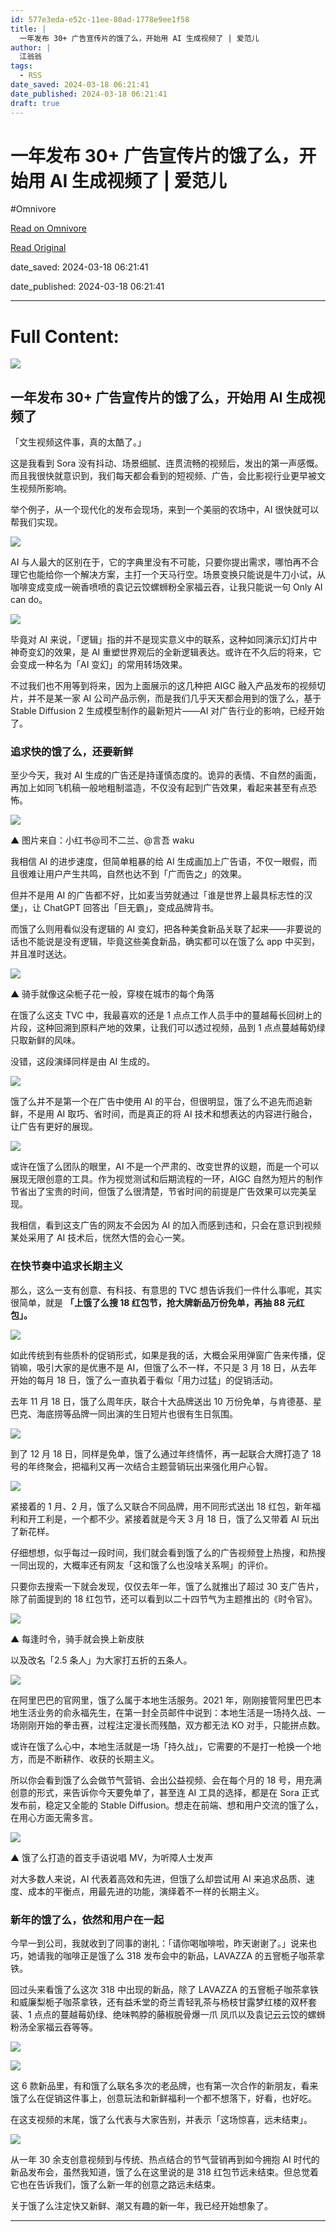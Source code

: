 ```yaml
---
id: 577e3eda-e52c-11ee-80ad-1778e9ee1f58
title: |
  一年发布 30+ 广告宣传片的饿了么，开始用 AI 生成视频了 | 爱范儿
author: |
  江翁翁
tags:
  - RSS
date_saved: 2024-03-18 06:21:41
date_published: 2024-03-18 06:21:41
draft: true
---
```


# 一年发布 30+ 广告宣传片的饿了么，开始用 AI 生成视频了 | 爱范儿
#Omnivore

[Read on Omnivore](https://omnivore.app/me/30-ai-18e51c5f00b)

[Read Original](https://www.ifanr.com/1578301)

date_saved: 2024-03-18 06:21:41

date_published: 2024-03-18 06:21:41

--- 

# Full Content: 

![](https://proxy-prod.omnivore-image-cache.app/0x0,sCHg1XSZ1mzYZhwNfsJ6nc629l2Ig6WxXjNVaEF6ghL4/https://s3.ifanr.com/wp-content/uploads/2024/03/77.jpg!720) 

## 一年发布 30+ 广告宣传片的饿了么，开始用 AI 生成视频了

「文生视频这件事，真的太酷了。」

这是我看到 Sora 没有抖动、场景细腻、连贯流畅的视频后，发出的第一声感慨。而且我很快就意识到，我们每天都会看到的短视频、广告，会比影视行业更早被文生视频所影响。

举个例子，从一个现代化的发布会现场，来到一个美丽的农场中，AI 很快就可以帮我们实现。

![](https://proxy-prod.omnivore-image-cache.app/640x360,s-Tx97592EAZ2BFxrIHBJsoahcibYWiA99xfdoPk3QW0/https://s3.ifanr.com/wp-content/uploads/2024/03/1-1.gif)

AI 与人最大的区别在于，它的字典里没有不可能，只要你提出需求，哪怕再不合理它也能给你一个解决方案，主打一个天马行空。场景变换只能说是牛刀小试，从咖啡变成变成一碗香喷喷的袁记云饺螺蛳粉全家福云吞，让我只能说一句 Only AI can do。

![](https://proxy-prod.omnivore-image-cache.app/640x360,sZ09lVOlFH_q7WS12hRZfHcNtFzRU2BjsdFXAET1PurI/https://s3.ifanr.com/wp-content/uploads/2024/03/2-1.gif)

毕竟对 AI 来说，「逻辑」指的并不是现实意义中的联系，这种如同演示幻灯片中神奇变幻的效果，是 AI 重塑世界观后的全新逻辑表达。或许在不久后的将来，它会变成一种名为「AI 变幻」的常用转场效果。

不过我们也不用等到将来，因为上面展示的这几种把 AIGC 融入产品发布的视频切片，并不是某一家 AI 公司产品示例，而是我们几乎天天都会用到的饿了么，基于 Stable Diffusion 2 生成模型制作的最新短片——AI 对广告行业的影响，已经开始了。

### 追求快的饿了么，还要新鲜

至少今天，我对 AI 生成的广告还是持谨慎态度的。诡异的表情、不自然的画面，再加上如同飞机稿一般地粗制滥造，不仅没有起到广告效果，看起来甚至有点恐怖。

![](https://proxy-prod.omnivore-image-cache.app/1500x1000,sNIS2pcwRqWzpRpFp0Bl2wVm-dlhmx4mRXgN6MpNFep4/https://s3.ifanr.com/wp-content/uploads/2024/03/3-11.jpg!720)

▲ 图片来自：小红书@司不二兰、@言吾 waku

我相信 AI 的进步速度，但简单粗暴的给 AI 生成画加上广告语，不仅一眼假，而且很难让用户产生共鸣，自然也达不到「广而告之」的效果。

但并不是用 AI 的广告都不好，比如麦当劳就通过「谁是世界上最具标志性的汉堡」，让 ChatGPT 回答出「巨无霸」，变成品牌背书。

而饿了么则用看似没有逻辑的 AI 变幻，把各种美食新品关联了起来——非要说的话也不能说是没有逻辑，毕竟这些美食新品，确实都可以在饿了么 app 中买到，并且准时送达。

![](https://proxy-prod.omnivore-image-cache.app/640x360,s7dXR1lf5h7ZdYrBFlD0DA0V_tUz8bs0sQkZyWW0IUmg/https://s3.ifanr.com/wp-content/uploads/2024/03/4-2.gif)

▲ 骑手就像这朵栀子花一般，穿梭在城市的每个角落

在饿了么这支 TVC 中，我最喜欢的还是 1 点点工作人员手中的蔓越莓长回树上的片段，这种回溯到原料产地的效果，让我们可以透过视频，品到 1 点点蔓越莓奶绿只取新鲜的风味。

没错，这段演绎同样是由 AI 生成的。

![](https://proxy-prod.omnivore-image-cache.app/640x360,sulk7jeRIxK8DoOVJ2YZ0OpEpa8OMotD00XgjCWrMa1I/https://s3.ifanr.com/wp-content/uploads/2024/03/5-2.gif)

饿了么并不是第一个在广告中使用 AI 的平台，但很明显，饿了么不追先而追新鲜，不是用 AI 取巧、省时间，而是真正的将 AI 技术和想表达的内容进行融合，让广告有更好的展现。

![](https://proxy-prod.omnivore-image-cache.app/640x360,s33OLn5LabKkKvV7fiPBrFupd9bj-boJVnQJUxmdLkbU/https://s3.ifanr.com/wp-content/uploads/2024/03/6.gif)

或许在饿了么团队的眼里，AI 不是一个严肃的、改变世界的议题，而是一个可以展现无限创意的工具。作为视觉测试和后期流程的一环，AIGC 自然为短片的制作节省出了宝贵的时间，但饿了么很清楚，节省时间的前提是广告效果可以完美呈现。

我相信，看到这支广告的网友不会因为 AI 的加入而感到违和，只会在意识到视频某处采用了 AI 技术后，恍然大悟的会心一笑。

### 在快节奏中追求长期主义

那么，这么一支有创意、有科技、有意思的 TVC 想告诉我们一件什么事呢，其实很简单，就是 **「上饿了么搜 18 红包节，抢大牌新品万份免单，再抽 88 元红包」。**

![](https://proxy-prod.omnivore-image-cache.app/3278x1852,sQZWyYnzMiOEch3PKbYBRmMHTFu6rXbW3lGZnJAATCHM/https://s3.ifanr.com/wp-content/uploads/2024/03/7-3.png!720)

如此传统到有些质朴的促销形式，如果是我的话，大概会采用弹窗广告来传播，促销嘛，吸引大家的是优惠不是 AI，但饿了么不一样，不只是 3 月 18 日，从去年开始的每月 18 日，饿了么一直执着于看似「用力过猛」的促销活动。

去年 11 月 18 日，饿了么周年庆，联合十大品牌送出 10 万份免单，与肯德基、星巴克、海底捞等品牌一同出演的生日短片也很有生日氛围。

![](https://proxy-prod.omnivore-image-cache.app/1500x839,s5XJkuir6ro7Fmfz8B0IJTY_ftMPFLMzqx9PK8BuT0FQ/https://s3.ifanr.com/wp-content/uploads/2024/03/8-6.jpg!720)

到了 12 月 18 日，同样是免单，饿了么通过年终情怀，再一起联合大牌打造了 18 号的年终聚会，把福利又再一次结合主题营销玩出来强化用户心智。

![](https://proxy-prod.omnivore-image-cache.app/963x1173,s3BIzUSNAI35F1IT7WsHc1AQSNmZC0qNewW5g0kxFTcA/https://s3.ifanr.com/wp-content/uploads/2024/03/9-4.png!720)

紧接着的 1 月、2 月，饿了么又联合不同品牌，用不同形式送出 18 红包，新年福利和开工利是，一个都不少。紧接着就是今天 3 月 18 日，饿了么又带着 AI 玩出了新花样。

仔细想想，似乎每过一段时间，我们就会看到饿了么的广告视频登上热搜，和热搜一同出现的，大概率还有网友「这和饿了么也没啥关系啊」的评价。

只要你去搜索一下就会发现，仅仅去年一年，饿了么就推出了超过 30 支广告片，除了前面提到的 18 红包节，还可以看到以二十四节气为主题推出的《时令官》。

![](https://proxy-prod.omnivore-image-cache.app/1500x408,sCiZgdUoouyzt-L1hbXdtg8OPR9cADgeo6S0Qr-g7QPc/https://s3.ifanr.com/wp-content/uploads/2024/03/10-8.jpg!720)

▲ 每逢时令，骑手就会换上新皮肤

以及改名「2.5 条人」为大家打五折的五条人。

![](https://proxy-prod.omnivore-image-cache.app/1500x843,sD2OVWr-x7tBR3WepKgkx5Cu9k74ZqSXAXCaY6FbG1WE/https://s3.ifanr.com/wp-content/uploads/2024/03/11-7.jpg!720)

在阿里巴巴的官网里，饿了么属于本地生活服务。2021 年，刚刚接管阿里巴巴本地生活业务的俞永福先生，在第一封全员邮件中说到：本地生活是一场持久战、一场刚刚开始的拳击赛，过程注定漫长而残酷，双方都无法 KO 对手，只能拼点数。

或许在饿了么心中，本地生活就是一场「持久战」，它需要的不是打一枪换一个地方，而是不断耕作、收获的长期主义。

所以你会看到饿了么会做节气营销、会出公益视频、会在每个月的 18 号，用充满创意的形式，来告诉你今天要免单了，甚至连 AI 工具的选择，都是在 Sora 正式发布前，稳定又全能的 Stable Diffusion。想走在前端、想和用户交流的饿了么，在用心方面无需多言。

![](https://proxy-prod.omnivore-image-cache.app/1500x602,seaIXeMpOJc9Xp969f1c0lnZel796ETQ1KSCBsPtSmTY/https://s3.ifanr.com/wp-content/uploads/2024/03/12-2.jpg!720)

▲ 饿了么打造的首支手语说唱 MV，为听障人士发声

对大多数人来说，AI 代表着高效和先进，但饿了么却尝试用 AI 来追求品质、速度、成本的平衡点，用最先进的功能，演绎着不一样的长期主义。

### 新年的饿了么，依然和用户在一起

今早一到公司，我就收到了同事的谢礼：「请你喝咖啡啦，昨天谢谢了。」说来也巧，她请我的咖啡正是饿了么 318 发布会中的新品，LAVAZZA 的五窨栀子咖茶拿铁。

回过头来看饿了么这次 318 中出现的新品，除了 LAVAZZA 的五窨栀子咖茶拿铁和威廉梨栀子咖茶拿铁，还有益禾堂的奇兰青轻乳茶与杨枝甘露梦红楼的双杯套装、1 点点的蔓越莓奶绿、绝味鸭脖的藤椒脱骨爆一爪 凤爪以及袁记云云饺的螺蛳粉汤全家福云吞等等。

![](https://proxy-prod.omnivore-image-cache.app/1500x1012,s7t6nBP1TkZobyiPG_Iwk6KMtEcQFWBswqKid72zOkPE/https://s3.ifanr.com/wp-content/uploads/2024/03/13-3.jpg!720)

![](https://proxy-prod.omnivore-image-cache.app/1500x1012,sokE9sZ5zXGGjPZKYtjqdkXDESuE19NeRfeX46q8c834/https://s3.ifanr.com/wp-content/uploads/2024/03/14-1.jpg!720)

这 6 款新品里，有和饿了么联名多次的老品牌，也有第一次合作的新朋友，看来饿了么在促销这件事上，创意玩法和新鲜福利一个都不想落下，好看，也好吃。

在这支视频的末尾，饿了么代表与大家告别，并表示「这场惊喜，远未结束」。

![](https://proxy-prod.omnivore-image-cache.app/640x360,sELA0DJ03otVk60iM0eDADqxe_QyBdKsOv1haLj_dnEQ/https://s3.ifanr.com/wp-content/uploads/2024/03/15.gif)

从一年 30 余支创意视频到与传统、热点结合的节气营销再到如今拥抱 AI 时代的新品发布会，虽然我知道，饿了么在这里说的是 318 红包节远未结束。但总觉着它也在告诉我们，饿了么新一年的创意之路远未结束。

关于饿了么注定快又新鲜、潮又有趣的新一年，我已经开始想象了。

---

